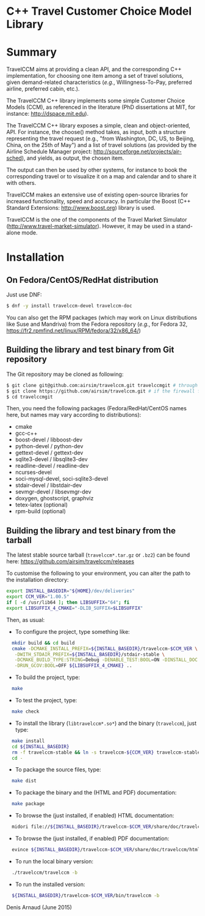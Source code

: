 C++ Travel Customer Choice Model Library
========================================

# Summary
TravelCCM aims at providing a clean API, and the corresponding
C++ implementation, for choosing one item among a set of travel
solutions, given demand-related characteristics (_e.g._,
Willingness-To-Pay, preferred airline, preferred cabin, etc.).

The TravelCCM C++ library implements some simple Customer Choice Models
(CCM), as referenced in the literature (PhD dissertations at MIT, for
instance: http://dspace.mit.edu).

The TravelCCM C++ library exposes a simple, clean and object-oriented,
API. For instance, the choose() method takes, as input, both a
structure representing the travel request (e.g., "from Washington, DC,
US, to Beijing, China, on the 25th of May") and a list of travel
solutions (as provided by the Airline Schedule Manager project:
http://sourceforge.net/projects/air-sched), and yields, as output, the
chosen item.

The output can then be used by other systems, for instance to book the
corresponding travel or to visualize it on a map and calendar and to
share it with others.

TravelCCM makes an extensive use of existing open-source libraries for
increased functionality, speed and accuracy. In particular the
Boost (C++ Standard Extensions: http://www.boost.org) library is used.

TravelCCM is the one of the components of the Travel Market Simulator
(http://www.travel-market-simulator). However, it may be used in a
stand-alone mode.

# Installation

## On Fedora/CentOS/RedHat distribution
Just use DNF:
```bash
$ dnf -y install travelccm-devel travelccm-doc
```

You can also get the RPM packages (which may work on Linux
distributions like Suse and Mandriva) from the Fedora repository
(_e.g._, for Fedora 32, 
https://fr2.rpmfind.net/linux/RPM/fedora/32/x86_64/)


## Building the library and test binary from Git repository
The Git repository may be cloned as following:
```bash
$ git clone git@github.com:airsim/travelccm.git travelccmgit # through SSH
$ git clone https://github.com/airsim/travelccm.git # if the firewall filters SSH
$ cd travelccmgit
```

Then, you need the following packages (Fedora/RedHat/CentOS names here, 
but names may vary according to distributions):
* cmake
* gcc-c++
* boost-devel / libboost-dev
* python-devel / python-dev
* gettext-devel / gettext-dev
* sqlite3-devel / libsqlite3-dev
* readline-devel / readline-dev
* ncurses-devel
* soci-mysql-devel, soci-sqlite3-devel
* stdair-devel / libstdair-dev
* sevmgr-devel / libsevmgr-dev
* doxygen, ghostscript, graphviz
* tetex-latex (optional)
* rpm-build (optional)


## Building the library and test binary from the tarball
The latest stable source tarball (`travelccm*.tar.gz` or `.bz2`)
can be found here:
https://github.com/airsim/travelccm/releases

To customise the following to your environment, you can alter the path
to the installation directory:
```bash
export INSTALL_BASEDIR="${HOME}/dev/deliveries"
export CCM_VER="1.00.5"
if [ -d /usr/lib64 ]; then LIBSUFFIX="64"; fi
export LIBSUFFIX_4_CMAKE="-DLIB_SUFFIX=$LIBSUFFIX"
```

Then, as usual:
* To configure the project, type something like:
```bash
  mkdir build && cd build
  cmake -DCMAKE_INSTALL_PREFIX=${INSTALL_BASEDIR}/travelccm-$CCM_VER \
   -DWITH_STDAIR_PREFIX=${INSTALL_BASEDIR}/stdair-stable \
   -DCMAKE_BUILD_TYPE:STRING=Debug -DENABLE_TEST:BOOL=ON -DINSTALL_DOC:BOOL=ON \
   -DRUN_GCOV:BOOL=OFF ${LIBSUFFIX_4_CMAKE} ..
```
* To build the project, type:
```bash
  make
```
* To test the project, type:
```bash
  make check
```
* To install the library (`libtravelccm*.so*`) and the binary (`travelccm`),
  just type:
```bash
  make install
  cd ${INSTALL_BASEDIR}
  rm -f travelccm-stable && ln -s travelccm-${CCM_VER} travelccm-stable
  cd -
```
* To package the source files, type:
```bash
  make dist
```
* To package the binary and the (HTML and PDF) documentation:
```bash
  make package
```
* To browse the (just installed, if enabled) HTML documentation:
```bash
  midori file://${INSTALL_BASEDIR}/travelccm-$CCM_VER/share/doc/travelccm/html/index.html
```
* To browse the (just installed, if enabled) PDF documentation:
```bash
  evince ${INSTALL_BASEDIR}/travelccm-$CCM_VER/share/doc/travelccm/html/refman.pdf
```
* To run the local binary version:
```bash
  ./travelccm/travelccm -b
```
* To run the installed version:
```bash
  ${INSTALL_BASEDIR}/travelccm-$CCM_VER/bin/travelccm -b
```

Denis Arnaud (June 2015)

